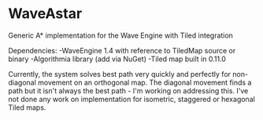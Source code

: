 # WaveAstar
Generic A* implementation for the Wave Engine with Tiled integration

Dependencies:
-WaveEngine 1.4 with reference to TiledMap source or binary
-Algorithmia library (add via NuGet)
-Tiled map built in 0.11.0

Currently, the system solves best path very quickly and perfectly for non-diagonal movement on an orthogonal map.  The diagonal movement finds a path but it isn't always the best path - I'm working on addressing this.  I've not done any work on implementation for isometric, staggered or hexagonal Tiled maps.
